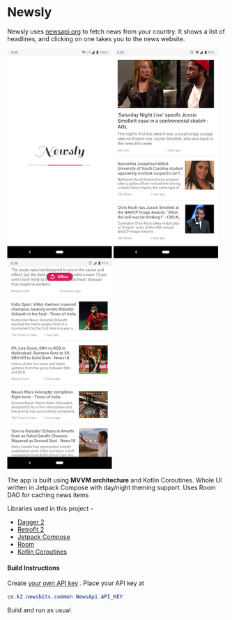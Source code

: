 # Newsly

Newsly uses [newsapi.org](https://newsapi.org) to fetch news from your country. 
It shows a list of headlines, and clicking on one takes you to the news website.

![Screenshot_1](media/Screenshot_1.png)
![Screenshot_2](media/Screenshot_2.png)
![Screenshot_3](media/Screenshot_3.png)

The app is built using **MVVM architecture** and Kotlin Coroutines.
Whole UI written in Jetpack Compose with day/night theming support.
Uses Room DAO for caching news items

Libraries used in this project -

- [Dagger 2](https://github.com/google/dagger)
- [Retrofit 2](https://square.github.io/retrofit/)
- [Jetpack Compose](https://developer.android.com/jetpack/compose)
- [Room](https://developer.android.com/topic/libraries/architecture/room)
- [Kotlin Coroutines](https://kotlinlang.org/docs/coroutines-overview.html)

#### Build Instructions
Create [your own API key](https://newsapi.org/register) . Place your API key at 
```java
co.k2.newsbits.common.NewsApi.API_KEY
```
Build and run as usual 
